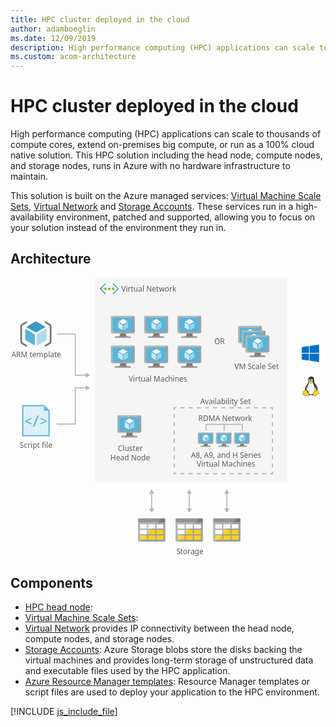 ```yaml
---
title: HPC cluster deployed in the cloud
author: adamboeglin
ms.date: 12/09/2019
description: High performance computing (HPC) applications can scale to thousands of compute cores, extend on-premises big compute, or run as a 100% cloud native solution. This HPC solution including the head node, compute nodes, and storage nodes, runs in Azure with no hardware infrastructure to maintain.
ms.custom: acom-architecture
---
```

# HPC cluster deployed in the cloud

High performance computing (HPC) applications can scale to thousands of compute cores, extend on-premises big compute, or run as a 100% cloud native solution. This HPC solution including the head node, compute nodes, and storage nodes, runs in Azure with no hardware infrastructure to maintain.

This solution is built on the Azure managed services: [Virtual Machine Scale Sets](/services/virtual-machine-scale-sets/), [Virtual Network](/services/virtual-network/) and [Storage Accounts](/services/storage/). These services run in a high-availability environment, patched and supported, allowing you to focus on your solution instead of the environment they run in.


## Architecture

<svg class="architecture-diagram" aria-labelledby="hpc-cluster" height="446.681" viewbox="0 0 497.36 446.681" width="497.36" xmlns="https://www.w3.org/2000/svg"><title id="hpc-cluster">HPC cluster deployed in the cloud</title><desc>High performance computing (HPC) applications can scale to thousands of compute cores, extend on-premises big compute, or run as a 100% cloud native solution. This HPC solution including the head node, compute nodes, and storage nodes, runs in Azure with no hardware infrastructure to maintain.</desc><rect fill="#ededed" height="328" opacity="0.5" width="307.156" x="135.423"></rect><g><polyline fill="none" points="73.895 89.594 103.61 89.594 103.61 155.678 121.721 155.678" stroke="#b5b5b5" stroke-miterlimit="10" stroke-width="1.643"></polyline><polygon fill="#b5b5b5" points="120.523 159.773 127.616 155.678 120.523 151.582 120.523 159.773"></polygon></g><g><polyline fill="none" points="73.895 233.903 103.61 233.903 103.61 175.903 121.721 175.903" stroke="#b5b5b5" stroke-miterlimit="10" stroke-width="1.643"></polyline><polygon fill="#b5b5b5" points="120.523 179.998 127.616 175.903 120.523 171.807 120.523 179.998"></polygon></g><text fill="#5d5d5d" font-family="SegoeUI, Segoe UI" font-size="12" transform="translate(326 106.445)">OR</text><g><line fill="none" stroke="#b5b5b5" stroke-miterlimit="10" stroke-width="1.643" x1="286.061" x2="286.061" y1="369.996" y2="344.155"></line><polygon fill="#b5b5b5" points="290.156 368.798 286.061 375.891 281.965 368.798 290.156 368.798"></polygon><polygon fill="#b5b5b5" points="290.156 345.354 286.061 338.261 281.965 345.354 290.156 345.354"></polygon></g><g><line fill="none" stroke="#b5b5b5" stroke-miterlimit="10" stroke-width="1.643" x1="346.171" x2="346.171" y1="369.996" y2="344.155"></line><polygon fill="#b5b5b5" points="350.267 368.798 346.171 375.891 342.076 368.798 350.267 368.798"></polygon><polygon fill="#b5b5b5" points="350.267 345.354 346.171 338.261 342.076 345.354 350.267 345.354"></polygon></g><g><line fill="none" stroke="#b5b5b5" stroke-miterlimit="10" stroke-width="1.643" x1="225.862" x2="225.862" y1="369.996" y2="344.155"></line><polygon fill="#b5b5b5" points="229.958 368.798 225.862 375.891 221.767 368.798 229.958 368.798"></polygon><polygon fill="#b5b5b5" points="229.958 345.354 225.862 338.261 221.767 345.354 229.958 345.354"></polygon></g><text fill="#5d5d5d" font-family="SegoeUI, Segoe UI" font-size="12" transform="translate(303.415 201.545)"><tspan letter-spacing="-0.02em">A</tspan><tspan x="7.506" y="0">vailability Set</tspan></text><g><polyline fill="none" points="419.113 310.172 419.113 313.382 415.904 313.382" stroke="#b5b5b5" stroke-miterlimit="10" stroke-width="1.757"></polyline><line fill="none" stroke="#b5b5b5" stroke-dasharray="6.547 6.547" stroke-miterlimit="10" stroke-width="1.757" x1="409.357" x2="268.596" y1="313.382" y2="313.382"></line><polyline fill="none" points="265.322 313.382 262.113 313.382 262.113 310.172" stroke="#b5b5b5" stroke-miterlimit="10" stroke-width="1.757"></polyline><line fill="none" stroke="#b5b5b5" stroke-dasharray="6.601 6.601" stroke-miterlimit="10" stroke-width="1.757" x1="262.113" x2="262.113" y1="303.571" y2="214.455"></line><polyline fill="none" points="262.113 211.154 262.113 207.944 265.322 207.944" stroke="#b5b5b5" stroke-miterlimit="10" stroke-width="1.757"></polyline><line fill="none" stroke="#b5b5b5" stroke-dasharray="6.547 6.547" stroke-miterlimit="10" stroke-width="1.757" x1="271.869" x2="412.63" y1="207.944" y2="207.944"></line><polyline fill="none" points="415.904 207.944 419.113 207.944 419.113 211.154" stroke="#b5b5b5" stroke-miterlimit="10" stroke-width="1.757"></polyline><line fill="none" stroke="#b5b5b5" stroke-dasharray="6.601 6.601" stroke-miterlimit="10" stroke-width="1.757" x1="419.113" x2="419.113" y1="217.755" y2="306.872"></line></g><g><text fill="#5d5d5d" font-family="SegoeUI, Segoe UI" font-size="12" transform="translate(1.414 127.228)">ARM template</text><g><path d="M40.677,87.362a.428.428,0,0,1-.22-.064l-14.711-8.49a.445.445,0,0,1-.223-.389.437.437,0,0,1,.223-.382L40.362,69.6a.452.452,0,0,1,.442,0L55.518,78.1a.445.445,0,0,1,0,.769L40.9,87.3a.438.438,0,0,1-.222.063" fill="#3999c6"></path><path d="M38.562,108a.444.444,0,0,1-.226-.059L23.672,99.476a.436.436,0,0,1-.226-.386V82.105a.45.45,0,0,1,.226-.389.463.463,0,0,1,.448,0L38.782,90.18a.45.45,0,0,1,.218.387v16.987a.437.437,0,0,1-.438.445" fill="#59b4d9"></path><path d="M42.711,108a.474.474,0,0,1-.226-.059.444.444,0,0,1-.22-.386V90.677a.452.452,0,0,1,.22-.387l14.66-8.461a.458.458,0,0,1,.448,0,.452.452,0,0,1,.22.385V99.091a.446.446,0,0,1-.22.386l-14.665,8.464a.4.4,0,0,1-.217.058" fill="#59b4d9"></path><path d="M42.711,108a.474.474,0,0,1-.226-.059.444.444,0,0,1-.22-.386V90.677a.452.452,0,0,1,.22-.387l14.66-8.461a.458.458,0,0,1,.448,0,.452.452,0,0,1,.22.385V99.091a.446.446,0,0,1-.22.386l-14.665,8.464a.4.4,0,0,1-.217.058" fill="#fff" opacity="0.5" style="isolation: isolate"></path><path d="M25.188,109.886a1.45,1.45,0,0,1-.726-.195l-6.845-3.952A4.211,4.211,0,0,1,15.63,102.3V77.133a4.206,4.206,0,0,1,1.987-3.441l6.845-3.952a1.455,1.455,0,0,1,1.455,2.519l-6.845,3.952a1.4,1.4,0,0,0-.532.922V102.3a1.4,1.4,0,0,0,.532.922l6.845,3.952a1.455,1.455,0,0,1-.729,2.715Z" fill="#7a7a7a"></path><path d="M56.072,69.544a1.45,1.45,0,0,1,.726.2l6.845,3.952a4.21,4.21,0,0,1,1.987,3.442V102.3a4.206,4.206,0,0,1-1.987,3.441L56.8,109.69a1.455,1.455,0,0,1-1.455-2.519l6.845-3.952a1.4,1.4,0,0,0,.532-.922V77.133a1.4,1.4,0,0,0-.532-.922l-6.845-3.952a1.455,1.455,0,0,1,.729-2.715Z" fill="#7a7a7a"></path></g><rect fill="#f0f" height="65" opacity="0" width="80" y="66.802"></rect><rect fill="#f0f" height="64.118" opacity="0" width="78.615" x="0.385" y="66.523"></rect></g><g><text fill="#5d5d5d" font-family="SegoeUI, Segoe UI" font-size="12" transform="translate(14.823 271.537)">Script file</text><g><polygon fill="#59b4d9" points="60.631 210.345 55.831 205.545 53.831 203.545 53.631 203.545 18.631 203.545 18.631 253.545 62.631 253.545 62.631 212.545 62.631 212.345 60.631 210.345"></polygon><polygon fill="#fff" opacity="0.8" points="53.631 205.545 20.631 205.545 20.631 251.545 60.631 251.545 60.631 212.545 53.631 212.545 53.631 205.545" style="isolation: isolate"></polygon><path d="M33.238,234.675l-9.692-4.656v-1.15l9.692-5.058v2.062l-7.087,3.516v.043l7.087,3.191Z" fill="#59b4d9"></path><path d="M45.5,220.175l-7.521,18.146h-2.29l7.489-18.146Z" fill="#59b4d9"></path><path d="M57.864,229.954l-9.692,4.656v-2.051l7.1-3.158v-.065l-7.1-3.517v-2.062l9.692,5.047Z" fill="#59b4d9"></path></g><rect fill="#f0f" height="73.341" opacity="0" width="51.26" x="14.37" y="201.802"></rect><rect fill="#f0f" height="72.159" opacity="0" width="51.875" x="13.755" y="201.482"></rect></g><g><text fill="#5d5d5d" font-family="SegoeUI, Segoe UI" font-size="12" transform="translate(171.74 277.139)">Cluster<tspan x="-11.936" y="14.4">Head Node</tspan></text><g><path d="M195.8,247.769H185.375c1.253,4.424-.43,5.058-7.8,5.058v2.316h25.073v-2.316c-7.373,0-8.1-.632-6.842-5.058" fill="#7a7a7a"></path><path d="M206.964,219.75H173.018a2.169,2.169,0,0,0-2.084,2.183v23.673a2.157,2.157,0,0,0,2.084,2.165h33.947a2.37,2.37,0,0,0,2.317-2.165V221.933a2.378,2.378,0,0,0-2.317-2.183" fill="#a0a1a2"></path><path d="M206.988,219.752l-.024,0H173.017a2.168,2.168,0,0,0-2.084,2.183v23.672a2.157,2.157,0,0,0,2.084,2.166h.808Z" fill="#fff" opacity="0.2" style="isolation: isolate"></path><polygon fill="#59b4d9" points="206.288 222.701 206.288 244.82 173.84 244.82 173.84 222.701 206.288 222.701"></polygon><polygon fill="#59b4d9" points="173.84 244.82 173.884 244.82 173.884 222.702 203.55 222.657 203.551 222.657 173.84 222.702 173.84 244.82"></polygon><rect fill="#a0a1a2" height="2.317" width="25.073" x="177.571" y="252.826"></rect><path d="M190.5,221.356a.544.544,0,1,1-.545-.545.545.545,0,0,1,.545.545" fill="#b8d432"></path><path d="M190.525,233.09a.213.213,0,0,1-.1-.029l-6.752-3.9a.208.208,0,0,1-.1-.177.2.2,0,0,1,.1-.176l6.712-3.872a.205.205,0,0,1,.2,0l6.754,3.9a.205.205,0,0,1,0,.353l-6.709,3.872a.207.207,0,0,1-.1.029" fill="#fff"></path><path d="M189.555,242.563a.193.193,0,0,1-.1-.028l-6.732-3.885a.2.2,0,0,1-.1-.177v-7.8a.207.207,0,0,1,.31-.177l6.731,3.884a.214.214,0,0,1,.1.179v7.8a.208.208,0,0,1-.1.177.215.215,0,0,1-.1.028" fill="#fff" opacity="0.7" style="isolation: isolate"></path><path d="M191.461,242.563a.22.22,0,0,1-.106-.028.208.208,0,0,1-.1-.177v-7.748a.212.212,0,0,1,.1-.177l6.731-3.884a.2.2,0,0,1,.2,0,.2.2,0,0,1,.1.176v7.747a.2.2,0,0,1-.1.177l-6.729,3.885a.181.181,0,0,1-.1.028" fill="#fff" opacity="0.4" style="isolation: isolate"></path></g><rect fill="#f0f" height="72.159" opacity="0" width="57.34" x="161.023" y="219.482"></rect></g><g><text fill="#5d5d5d" font-family="SegoeUI, Segoe UI" font-size="12" transform="translate(188.906 166.482)">Virtual Machines</text><g><g><path d="M185.437,136.62H175.01c1.253,4.424-.43,5.058-7.8,5.058v2.316h25.073v-2.316c-7.373,0-8.1-.632-6.842-5.058" fill="#7a7a7a"></path><path d="M196.6,108.6H162.653a2.169,2.169,0,0,0-2.084,2.183v23.673a2.157,2.157,0,0,0,2.084,2.165H196.6a2.37,2.37,0,0,0,2.317-2.165V110.784A2.378,2.378,0,0,0,196.6,108.6" fill="#a0a1a2"></path><path d="M196.623,108.6l-.016,0H162.652a2.168,2.168,0,0,0-2.084,2.183v23.672a2.157,2.157,0,0,0,2.084,2.166h.808Z" fill="#fff" opacity="0.2" style="isolation: isolate"></path><polygon fill="#59b4d9" points="195.923 111.552 195.923 133.672 163.475 133.672 163.475 111.552 195.923 111.552"></polygon><polygon fill="#59b4d9" points="163.475 133.672 163.519 133.672 163.519 111.553 193.185 111.508 193.186 111.508 163.475 111.553 163.475 133.672"></polygon><rect fill="#a0a1a2" height="2.317" width="25.073" x="167.206" y="141.678"></rect><path d="M180.139,110.208a.544.544,0,1,1-.545-.545.545.545,0,0,1,.545.545" fill="#b8d432"></path><path d="M180.16,121.941a.213.213,0,0,1-.1-.029l-6.752-3.9a.208.208,0,0,1-.1-.177.2.2,0,0,1,.1-.176l6.712-3.872a.205.205,0,0,1,.2,0l6.754,3.9a.205.205,0,0,1,0,.353l-6.709,3.872a.207.207,0,0,1-.1.029" fill="#fff"></path><path d="M179.19,131.414a.193.193,0,0,1-.1-.028l-6.732-3.885a.2.2,0,0,1-.1-.177v-7.8a.207.207,0,0,1,.31-.177l6.731,3.884a.214.214,0,0,1,.1.179v7.8a.208.208,0,0,1-.1.177.215.215,0,0,1-.1.028" fill="#fff" opacity="0.7" style="isolation: isolate"></path><path d="M181.1,131.414a.22.22,0,0,1-.106-.028.208.208,0,0,1-.1-.177v-7.748a.212.212,0,0,1,.1-.177l6.731-3.884a.2.2,0,0,1,.2,0,.2.2,0,0,1,.1.176v7.747a.2.2,0,0,1-.1.177l-6.729,3.885a.181.181,0,0,1-.1.028" fill="#fff" opacity="0.4" style="isolation: isolate"></path></g><g><path d="M238.731,136.62H228.3c1.253,4.424-.43,5.058-7.8,5.058v2.316h25.073v-2.316c-7.373,0-8.1-.632-6.842-5.058" fill="#7a7a7a"></path><path d="M249.893,108.6H215.947a2.169,2.169,0,0,0-2.084,2.183v23.673a2.157,2.157,0,0,0,2.084,2.165h33.947a2.37,2.37,0,0,0,2.317-2.165V110.784a2.378,2.378,0,0,0-2.317-2.183" fill="#a0a1a2"></path><path d="M249.917,108.6l-.024,0H215.946a2.168,2.168,0,0,0-2.084,2.183v23.672a2.157,2.157,0,0,0,2.084,2.166h.808Z" fill="#fff" opacity="0.2" style="isolation: isolate"></path><polygon fill="#59b4d9" points="249.217 111.552 249.217 133.672 216.769 133.672 216.769 111.552 249.217 111.552"></polygon><polygon fill="#59b4d9" points="216.769 133.672 216.813 133.672 216.813 111.553 246.479 111.508 246.48 111.508 216.769 111.553 216.769 133.672"></polygon><rect fill="#a0a1a2" height="2.317" width="25.073" x="220.5" y="141.678"></rect><path d="M233.433,110.208a.544.544,0,1,1-.545-.545.545.545,0,0,1,.545.545" fill="#b8d432"></path><path d="M233.455,121.941a.213.213,0,0,1-.1-.029l-6.752-3.9a.208.208,0,0,1-.1-.177.2.2,0,0,1,.1-.176l6.712-3.872a.205.205,0,0,1,.2,0l6.754,3.9a.205.205,0,0,1,0,.353l-6.709,3.872a.207.207,0,0,1-.1.029" fill="#fff"></path><path d="M232.484,131.414a.193.193,0,0,1-.1-.028l-6.732-3.885a.2.2,0,0,1-.1-.177v-7.8a.207.207,0,0,1,.31-.177l6.731,3.884a.214.214,0,0,1,.1.179v7.8a.208.208,0,0,1-.1.177.215.215,0,0,1-.1.028" fill="#fff" opacity="0.7" style="isolation: isolate"></path><path d="M234.39,131.414a.22.22,0,0,1-.106-.028.208.208,0,0,1-.1-.177v-7.748a.212.212,0,0,1,.1-.177l6.731-3.884a.2.2,0,0,1,.2,0,.2.2,0,0,1,.1.176v7.747a.2.2,0,0,1-.1.177l-6.729,3.885a.181.181,0,0,1-.1.028" fill="#fff" opacity="0.4" style="isolation: isolate"></path></g><g><path d="M185.437,88.741H175.01c1.253,4.424-.43,5.058-7.8,5.058v2.316h25.073V93.8c-7.373,0-8.1-.632-6.842-5.058" fill="#7a7a7a"></path><path d="M196.6,60.722H162.653a2.169,2.169,0,0,0-2.084,2.183V86.578a2.157,2.157,0,0,0,2.084,2.165H196.6a2.37,2.37,0,0,0,2.317-2.165V62.905a2.378,2.378,0,0,0-2.317-2.183" fill="#a0a1a2"></path><path d="M196.623,60.724l-.016,0H162.652a2.168,2.168,0,0,0-2.084,2.183V86.578a2.157,2.157,0,0,0,2.084,2.166h.808Z" fill="#fff" opacity="0.2" style="isolation: isolate"></path><polygon fill="#59b4d9" points="195.923 63.673 195.923 85.792 163.475 85.792 163.475 63.673 195.923 63.673"></polygon><polygon fill="#59b4d9" points="163.475 85.792 163.519 85.792 163.519 63.674 193.185 63.629 193.186 63.629 163.475 63.674 163.475 85.792"></polygon><rect fill="#a0a1a2" height="2.317" width="25.073" x="167.206" y="93.799"></rect><path d="M180.139,62.328a.544.544,0,1,1-.545-.545.545.545,0,0,1,.545.545" fill="#b8d432"></path><path d="M180.16,74.062a.213.213,0,0,1-.1-.029l-6.752-3.9a.208.208,0,0,1-.1-.177.2.2,0,0,1,.1-.176l6.712-3.872a.205.205,0,0,1,.2,0l6.754,3.9a.205.205,0,0,1,0,.353l-6.709,3.872a.207.207,0,0,1-.1.029" fill="#fff"></path><path d="M179.19,83.535a.193.193,0,0,1-.1-.028l-6.732-3.885a.2.2,0,0,1-.1-.177v-7.8a.207.207,0,0,1,.31-.177l6.731,3.884a.214.214,0,0,1,.1.179v7.8a.208.208,0,0,1-.1.177.215.215,0,0,1-.1.028" fill="#fff" opacity="0.7" style="isolation: isolate"></path><path d="M181.1,83.535a.22.22,0,0,1-.106-.028.208.208,0,0,1-.1-.177V75.583a.212.212,0,0,1,.1-.177l6.731-3.884a.2.2,0,0,1,.2,0,.2.2,0,0,1,.1.176v7.747a.2.2,0,0,1-.1.177L181.2,83.508a.181.181,0,0,1-.1.028" fill="#fff" opacity="0.4" style="isolation: isolate"></path></g><g><path d="M238.731,88.741H228.3c1.253,4.424-.43,5.058-7.8,5.058v2.316h25.073V93.8c-7.373,0-8.1-.632-6.842-5.058" fill="#7a7a7a"></path><path d="M249.893,60.722H215.947a2.169,2.169,0,0,0-2.084,2.183V86.578a2.157,2.157,0,0,0,2.084,2.165h33.947a2.37,2.37,0,0,0,2.317-2.165V62.905a2.378,2.378,0,0,0-2.317-2.183" fill="#a0a1a2"></path><path d="M249.917,60.724l-.024,0H215.946a2.168,2.168,0,0,0-2.084,2.183V86.578a2.157,2.157,0,0,0,2.084,2.166h.808Z" fill="#fff" opacity="0.2" style="isolation: isolate"></path><polygon fill="#59b4d9" points="249.217 63.673 249.217 85.792 216.769 85.792 216.769 63.673 249.217 63.673"></polygon><polygon fill="#59b4d9" points="216.769 85.792 216.813 85.792 216.813 63.674 246.479 63.629 246.48 63.629 216.769 63.674 216.769 85.792"></polygon><rect fill="#a0a1a2" height="2.317" width="25.073" x="220.5" y="93.799"></rect><path d="M233.433,62.328a.544.544,0,1,1-.545-.545.545.545,0,0,1,.545.545" fill="#b8d432"></path><path d="M233.455,74.062a.213.213,0,0,1-.1-.029l-6.752-3.9a.208.208,0,0,1-.1-.177.2.2,0,0,1,.1-.176l6.712-3.872a.205.205,0,0,1,.2,0l6.754,3.9a.205.205,0,0,1,0,.353l-6.709,3.872a.207.207,0,0,1-.1.029" fill="#fff"></path><path d="M232.484,83.535a.193.193,0,0,1-.1-.028l-6.732-3.885a.2.2,0,0,1-.1-.177v-7.8a.207.207,0,0,1,.31-.177l6.731,3.884a.214.214,0,0,1,.1.179v7.8a.208.208,0,0,1-.1.177.215.215,0,0,1-.1.028" fill="#fff" opacity="0.7" style="isolation: isolate"></path><path d="M234.39,83.535a.22.22,0,0,1-.106-.028.208.208,0,0,1-.1-.177V75.583a.212.212,0,0,1,.1-.177l6.731-3.884a.2.2,0,0,1,.2,0,.2.2,0,0,1,.1.176v7.747a.2.2,0,0,1-.1.177l-6.729,3.885a.181.181,0,0,1-.1.028" fill="#fff" opacity="0.4" style="isolation: isolate"></path></g><g><path d="M291.731,136.62H281.3c1.253,4.424-.43,5.058-7.8,5.058v2.316h25.073v-2.316c-7.373,0-8.1-.632-6.842-5.058" fill="#7a7a7a"></path><path d="M302.893,108.6H268.947a2.169,2.169,0,0,0-2.084,2.183v23.673a2.157,2.157,0,0,0,2.084,2.165h33.947a2.37,2.37,0,0,0,2.317-2.165V110.784a2.378,2.378,0,0,0-2.317-2.183" fill="#a0a1a2"></path><path d="M302.917,108.6l-.024,0H268.946a2.168,2.168,0,0,0-2.084,2.183v23.672a2.157,2.157,0,0,0,2.084,2.166h.808Z" fill="#fff" opacity="0.2" style="isolation: isolate"></path><polygon fill="#59b4d9" points="302.217 111.552 302.217 133.672 269.769 133.672 269.769 111.552 302.217 111.552"></polygon><polygon fill="#59b4d9" points="269.769 133.672 269.813 133.672 269.813 111.553 299.479 111.508 299.48 111.508 269.769 111.553 269.769 133.672"></polygon><rect fill="#a0a1a2" height="2.317" width="25.073" x="273.5" y="141.678"></rect><path d="M286.433,110.208a.544.544,0,1,1-.545-.545.545.545,0,0,1,.545.545" fill="#b8d432"></path><path d="M286.455,121.941a.213.213,0,0,1-.1-.029l-6.752-3.9a.208.208,0,0,1-.1-.177.2.2,0,0,1,.1-.176l6.712-3.872a.205.205,0,0,1,.2,0l6.754,3.9a.205.205,0,0,1,0,.353l-6.709,3.872a.207.207,0,0,1-.1.029" fill="#fff"></path><path d="M285.484,131.414a.193.193,0,0,1-.1-.028l-6.732-3.885a.2.2,0,0,1-.1-.177v-7.8a.207.207,0,0,1,.31-.177l6.731,3.884a.214.214,0,0,1,.1.179v7.8a.208.208,0,0,1-.1.177.215.215,0,0,1-.1.028" fill="#fff" opacity="0.7" style="isolation: isolate"></path><path d="M287.39,131.414a.22.22,0,0,1-.106-.028.208.208,0,0,1-.1-.177v-7.748a.212.212,0,0,1,.1-.177l6.731-3.884a.2.2,0,0,1,.2,0,.2.2,0,0,1,.1.176v7.747a.2.2,0,0,1-.1.177l-6.729,3.885a.181.181,0,0,1-.1.028" fill="#fff" opacity="0.4" style="isolation: isolate"></path></g><g><path d="M291.731,88.741H281.3c1.253,4.424-.43,5.058-7.8,5.058v2.316h25.073V93.8c-7.373,0-8.1-.632-6.842-5.058" fill="#7a7a7a"></path><path d="M302.893,60.722H268.947a2.169,2.169,0,0,0-2.084,2.183V86.578a2.157,2.157,0,0,0,2.084,2.165h33.947a2.37,2.37,0,0,0,2.317-2.165V62.905a2.378,2.378,0,0,0-2.317-2.183" fill="#a0a1a2"></path><path d="M302.917,60.724l-.024,0H268.946a2.168,2.168,0,0,0-2.084,2.183V86.578a2.157,2.157,0,0,0,2.084,2.166h.808Z" fill="#fff" opacity="0.2" style="isolation: isolate"></path><polygon fill="#59b4d9" points="302.217 63.673 302.217 85.792 269.769 85.792 269.769 63.673 302.217 63.673"></polygon><polygon fill="#59b4d9" points="269.769 85.792 269.813 85.792 269.813 63.674 299.479 63.629 299.48 63.629 269.769 63.674 269.769 85.792"></polygon><rect fill="#a0a1a2" height="2.317" width="25.073" x="273.5" y="93.799"></rect><path d="M286.433,62.328a.544.544,0,1,1-.545-.545.545.545,0,0,1,.545.545" fill="#b8d432"></path><path d="M286.455,74.062a.213.213,0,0,1-.1-.029l-6.752-3.9a.208.208,0,0,1-.1-.177.2.2,0,0,1,.1-.176l6.712-3.872a.205.205,0,0,1,.2,0l6.754,3.9a.205.205,0,0,1,0,.353l-6.709,3.872a.207.207,0,0,1-.1.029" fill="#fff"></path><path d="M285.484,83.535a.193.193,0,0,1-.1-.028l-6.732-3.885a.2.2,0,0,1-.1-.177v-7.8a.207.207,0,0,1,.31-.177l6.731,3.884a.214.214,0,0,1,.1.179v7.8a.208.208,0,0,1-.1.177.215.215,0,0,1-.1.028" fill="#fff" opacity="0.7" style="isolation: isolate"></path><path d="M287.39,83.535a.22.22,0,0,1-.106-.028.208.208,0,0,1-.1-.177V75.583a.212.212,0,0,1,.1-.177l6.731-3.884a.2.2,0,0,1,.2,0,.2.2,0,0,1,.1.176v7.747a.2.2,0,0,1-.1.177l-6.729,3.885a.181.181,0,0,1-.1.028" fill="#fff" opacity="0.4" style="isolation: isolate"></path></g></g><rect fill="#f0f" height="109.462" opacity="0" width="147.926" x="160.023" y="59.482"></rect></g><g><text fill="#5d5d5d" font-family="SegoeUI, Segoe UI" font-size="12" transform="translate(358.365 146.482)">VM Scale Set</text><g><path d="M399.885,76.752H366.228a2.148,2.148,0,0,0-2.065,2.162v23.439a2.137,2.137,0,0,0,2.066,2.144h33.656a2.348,2.348,0,0,0,2.3-2.144V78.914a2.356,2.356,0,0,0-2.3-2.162" fill="#a0a1a2"></path><path d="M399.908,76.754l-.024,0H366.228a2.149,2.149,0,0,0-2.066,2.163v23.438a2.137,2.137,0,0,0,2.066,2.144h.8Z" fill="#fff" opacity="0.2" style="isolation: isolate"></path><polygon fill="#59b4d9" points="399.291 101.575 367.044 101.575 367.044 79.674 399.291 79.627 399.291 101.575"></polygon><path d="M383.566,78.343a.54.54,0,1,1-.54-.539.539.539,0,0,1,.54.539" fill="#b8d432"></path><path d="M383.587,89.961a.213.213,0,0,1-.1-.029l-6.695-3.859a.2.2,0,0,1,0-.35l6.654-3.834a.2.2,0,0,1,.2,0l6.7,3.861a.2.2,0,0,1,.1.175.2.2,0,0,1-.1.175l-6.652,3.833a.214.214,0,0,1-.1.028" fill="#fff"></path><path d="M405.833,84.208H372.177a2.148,2.148,0,0,0-2.066,2.162v23.439a2.137,2.137,0,0,0,2.066,2.144h33.656a2.348,2.348,0,0,0,2.3-2.144V86.37a2.355,2.355,0,0,0-2.3-2.162" fill="#a0a1a2"></path><path d="M405.857,84.21l-.024,0H372.177a2.148,2.148,0,0,0-2.066,2.162v23.438a2.137,2.137,0,0,0,2.066,2.144h.8Z" fill="#fff" opacity="0.2" style="isolation: isolate"></path><polygon fill="#59b4d9" points="405.24 109.031 372.992 109.031 372.992 87.13 405.24 87.083 405.24 109.031"></polygon><path d="M389.514,85.8a.54.54,0,1,1-.54-.539.539.539,0,0,1,.54.539" fill="#b8d432"></path><path d="M389.536,97.416a.213.213,0,0,1-.1-.029l-6.695-3.859a.2.2,0,0,1,0-.35l6.654-3.834a.2.2,0,0,1,.2,0l6.7,3.861a.2.2,0,0,1,.1.175.2.2,0,0,1-.1.175l-6.652,3.833a.206.206,0,0,1-.1.028" fill="#fff"></path><path d="M400.8,119.45H390.459c1.242,4.38-.427,5.008-7.737,5.008v2.294H407.58v-2.293c-7.309,0-8.026-.626-6.782-5.009" fill="#7a7a7a"></path><path d="M411.865,91.707H378.209a2.148,2.148,0,0,0-2.066,2.162v23.439a2.137,2.137,0,0,0,2.066,2.144h33.656a2.348,2.348,0,0,0,2.3-2.144V93.869a2.357,2.357,0,0,0-2.3-2.162" fill="#a0a1a2"></path><path d="M411.889,91.71l-.024,0H378.208a2.148,2.148,0,0,0-2.066,2.162v23.438a2.137,2.137,0,0,0,2.066,2.144h.8Z" fill="#fff" opacity="0.2" style="isolation: isolate"></path><polygon fill="#59b4d9" points="411.271 116.531 379.024 116.531 379.024 94.63 411.271 94.582 411.271 116.531"></polygon><rect fill="#a0a1a2" height="2.294" width="24.858" x="382.723" y="124.458"></rect><path d="M395.546,93.3a.54.54,0,1,1-.54-.539.539.539,0,0,1,.54.539" fill="#b8d432"></path><path d="M395.567,104.916a.213.213,0,0,1-.1-.029l-6.695-3.859a.2.2,0,0,1,0-.35l6.654-3.834a.2.2,0,0,1,.2,0l6.7,3.861a.2.2,0,0,1,.1.175.2.2,0,0,1-.1.175l-6.652,3.833a.214.214,0,0,1-.1.028" fill="#fff"></path><path d="M394.6,114.3a.194.194,0,0,1-.1-.027l-6.675-3.847a.2.2,0,0,1-.1-.175v-7.72a.2.2,0,0,1,.1-.175.2.2,0,0,1,.2,0l6.674,3.846a.213.213,0,0,1,.1.177v7.72a.2.2,0,0,1-.1.175.223.223,0,0,1-.1.026" fill="#fff" opacity="0.7" style="isolation: isolate"></path><path d="M396.495,114.3a.219.219,0,0,1-.1-.027.206.206,0,0,1-.1-.175v-7.672a.21.21,0,0,1,.1-.175l6.674-3.845a.2.2,0,0,1,.3.175v7.671a.2.2,0,0,1-.1.175l-6.672,3.847a.194.194,0,0,1-.1.026" fill="#fff" opacity="0.4" style="isolation: isolate"></path></g><rect fill="#f0f" height="72.159" opacity="0" width="68.091" x="358.023" y="76.482"></rect></g><g><g><path d="M315.81,265.4h-6.7c.805,2.843-.277,3.251-5.015,3.251v1.489h16.113v-1.489c-4.739,0-5.2-.406-4.4-3.251" fill="#7a7a7a"></path><path d="M322.983,247.4H301.167a1.394,1.394,0,0,0-1.339,1.4v15.213a1.386,1.386,0,0,0,1.339,1.391h21.816a1.523,1.523,0,0,0,1.489-1.391V248.8a1.528,1.528,0,0,0-1.489-1.4" fill="#a0a1a2"></path><path d="M323,247.4H301.167a1.393,1.393,0,0,0-1.339,1.4v15.213a1.386,1.386,0,0,0,1.339,1.392h.519Z" fill="#fff" opacity="0.2" style="isolation: isolate"></path><polygon fill="#59b4d9" points="322.548 249.294 322.548 263.509 301.695 263.509 301.695 249.294 322.548 249.294"></polygon><polygon fill="#59b4d9" points="301.695 263.509 301.724 263.509 301.724 249.294 320.789 249.266 320.79 249.266 301.695 249.294 301.695 263.509"></polygon><rect fill="#a0a1a2" height="1.489" width="16.113" x="304.093" y="268.654"></rect><path d="M312.4,248.43a.35.35,0,1,1-.35-.35.35.35,0,0,1,.35.35" fill="#b8d432"></path><path d="M312.419,255.97a.137.137,0,0,1-.066-.019l-4.339-2.5a.133.133,0,0,1-.065-.114.131.131,0,0,1,.065-.113l4.313-2.489a.132.132,0,0,1,.13,0l4.341,2.506a.132.132,0,0,1,0,.227l-4.312,2.488a.133.133,0,0,1-.067.019" fill="#fff"></path><path d="M311.8,262.059a.124.124,0,0,1-.066-.018l-4.327-2.5a.128.128,0,0,1-.067-.114v-5.011a.133.133,0,0,1,.2-.114l4.326,2.5a.138.138,0,0,1,.064.115v5.011a.134.134,0,0,1-.064.114.138.138,0,0,1-.066.018" fill="#fff" opacity="0.7" style="isolation: isolate"></path><path d="M313.02,262.059a.142.142,0,0,1-.068-.018.134.134,0,0,1-.064-.114v-4.979a.136.136,0,0,1,.064-.114l4.326-2.5a.128.128,0,0,1,.13,0,.13.13,0,0,1,.067.113v4.979a.129.129,0,0,1-.067.114l-4.325,2.5a.117.117,0,0,1-.064.018" fill="#fff" opacity="0.4" style="isolation: isolate"></path></g><g><path d="M344.8,265.4h-6.7c.805,2.843-.277,3.251-5.015,3.251v1.489H349.2v-1.489c-4.739,0-5.2-.406-4.4-3.251" fill="#7a7a7a"></path><path d="M351.974,247.4H330.158a1.394,1.394,0,0,0-1.339,1.4v15.213a1.386,1.386,0,0,0,1.339,1.391h21.816a1.523,1.523,0,0,0,1.489-1.391V248.8a1.528,1.528,0,0,0-1.489-1.4" fill="#a0a1a2"></path><path d="M351.99,247.4H330.158a1.393,1.393,0,0,0-1.339,1.4v15.213a1.386,1.386,0,0,0,1.339,1.392h.519Z" fill="#fff" opacity="0.2" style="isolation: isolate"></path><polygon fill="#59b4d9" points="351.54 249.294 351.54 263.509 330.686 263.509 330.686 249.294 351.54 249.294"></polygon><polygon fill="#59b4d9" points="330.686 263.509 330.715 263.509 330.715 249.294 349.78 249.266 349.781 249.266 330.686 249.294 330.686 263.509"></polygon><rect fill="#a0a1a2" height="1.489" width="16.113" x="333.084" y="268.654"></rect><path d="M341.4,248.43a.35.35,0,1,1-.35-.35.35.35,0,0,1,.35.35" fill="#b8d432"></path><path d="M341.41,255.97a.137.137,0,0,1-.066-.019l-4.339-2.5a.133.133,0,0,1-.065-.114.131.131,0,0,1,.065-.113l4.313-2.489a.132.132,0,0,1,.13,0l4.341,2.506a.132.132,0,0,1,0,.227l-4.312,2.488a.133.133,0,0,1-.067.019" fill="#fff"></path><path d="M340.786,262.059a.124.124,0,0,1-.066-.018l-4.327-2.5a.128.128,0,0,1-.067-.114v-5.011a.133.133,0,0,1,.2-.114l4.326,2.5a.138.138,0,0,1,.064.115v5.011a.134.134,0,0,1-.064.114.138.138,0,0,1-.066.018" fill="#fff" opacity="0.7" style="isolation: isolate"></path><path d="M342.011,262.059a.142.142,0,0,1-.068-.018.134.134,0,0,1-.064-.114v-4.979a.136.136,0,0,1,.064-.114l4.326-2.5a.128.128,0,0,1,.13,0,.13.13,0,0,1,.067.113v4.979a.129.129,0,0,1-.067.114l-4.325,2.5a.117.117,0,0,1-.064.018" fill="#fff" opacity="0.4" style="isolation: isolate"></path></g><g><path d="M373.792,265.4h-6.7c.805,2.843-.277,3.251-5.015,3.251v1.489h16.113v-1.489c-4.739,0-5.2-.406-4.4-3.251" fill="#7a7a7a"></path><path d="M380.965,247.4H359.149a1.394,1.394,0,0,0-1.339,1.4v15.213a1.386,1.386,0,0,0,1.339,1.391h21.816a1.523,1.523,0,0,0,1.489-1.391V248.8a1.528,1.528,0,0,0-1.489-1.4" fill="#a0a1a2"></path><path d="M380.981,247.4H359.149a1.393,1.393,0,0,0-1.339,1.4v15.213a1.386,1.386,0,0,0,1.339,1.392h.519Z" fill="#fff" opacity="0.2" style="isolation: isolate"></path><polygon fill="#59b4d9" points="380.531 249.294 380.531 263.509 359.678 263.509 359.678 249.294 380.531 249.294"></polygon><polygon fill="#59b4d9" points="359.678 263.509 359.706 263.509 359.706 249.294 378.771 249.266 378.772 249.266 359.678 249.294 359.678 263.509"></polygon><rect fill="#a0a1a2" height="1.489" width="16.113" x="362.075" y="268.654"></rect><path d="M370.387,248.43a.35.35,0,1,1-.35-.35.35.35,0,0,1,.35.35" fill="#b8d432"></path><path d="M370.4,255.97a.137.137,0,0,1-.066-.019l-4.339-2.5a.133.133,0,0,1-.065-.114.131.131,0,0,1,.065-.113l4.313-2.489a.132.132,0,0,1,.13,0l4.341,2.506a.132.132,0,0,1,0,.227l-4.312,2.488a.133.133,0,0,1-.067.019" fill="#fff"></path><path d="M369.777,262.059a.124.124,0,0,1-.066-.018l-4.327-2.5a.128.128,0,0,1-.067-.114v-5.011a.133.133,0,0,1,.2-.114l4.326,2.5a.138.138,0,0,1,.064.115v5.011a.134.134,0,0,1-.064.114.138.138,0,0,1-.066.018" fill="#fff" opacity="0.7" style="isolation: isolate"></path><path d="M371,262.059a.142.142,0,0,1-.068-.018.134.134,0,0,1-.064-.114v-4.979a.136.136,0,0,1,.064-.114l4.326-2.5a.128.128,0,0,1,.13,0,.13.13,0,0,1,.067.113v4.979a.129.129,0,0,1-.067.114l-4.325,2.5a.117.117,0,0,1-.064.018" fill="#fff" opacity="0.4" style="isolation: isolate"></path></g><polyline fill="none" points="370.879 244.285 370.879 234.428 312.879 234.428 312.879 244.285" stroke="#b5b5b5" stroke-miterlimit="10" stroke-width="1.643"></polyline><line fill="none" stroke="#b5b5b5" stroke-miterlimit="10" stroke-width="1.643" x1="341.879" x2="341.879" y1="244.285" y2="234.428"></line><text fill="#5d5d5d" font-family="SegoeUI, Segoe UI" font-size="12" transform="translate(300.603 228.762)">RDMA Network</text><text fill="#5d5d5d" font-family="SegoeUI, Segoe UI" font-size="12" transform="translate(288.705 287.762)">A8, A9, and H Series<tspan x="9.19" y="14.4">Virtual Machines</tspan></text></g><g><g><path d="M204.06,420.3a1.6,1.6,0,0,0,1.657,1.657h40.291a1.6,1.6,0,0,0,1.657-1.657V391.433H204.06Z" fill="#a0a1a2"></path><path d="M246.009,384.8H205.717a1.6,1.6,0,0,0-1.657,1.657v4.971h43.605v-4.971a1.6,1.6,0,0,0-1.657-1.657" fill="#7a7a7a"></path><rect fill="#fff" height="6.628" width="10.989" x="220.456" y="394.31"></rect><rect fill="#fcd116" height="6.628" width="10.989" x="220.456" y="403.293"></rect><rect fill="#fcd116" height="6.628" width="10.989" x="233.538" y="403.293"></rect><rect fill="#fff" height="6.628" width="10.989" x="233.538" y="394.31"></rect><rect fill="#fff" height="6.628" width="10.989" x="207.374" y="394.31"></rect><rect fill="#fff" height="6.628" width="10.989" x="207.374" y="403.293"></rect><rect fill="#fcd116" height="6.628" width="10.989" x="207.374" y="412.189"></rect><rect fill="#fcd116" height="6.628" width="10.989" x="220.456" y="412.189"></rect><rect fill="#fcd116" height="6.628" width="10.989" x="233.538" y="412.189"></rect><path d="M205.717,384.8a1.781,1.781,0,0,0-1.657,1.657V420.3a1.781,1.781,0,0,0,1.657,1.657h1.831L242.084,384.8Z" fill="#fff" opacity="0.2" style="isolation: isolate"></path></g><g><path d="M264.171,420.3a1.6,1.6,0,0,0,1.657,1.657h40.291a1.6,1.6,0,0,0,1.657-1.657V391.433H264.171Z" fill="#a0a1a2"></path><path d="M306.119,384.8H265.828a1.6,1.6,0,0,0-1.657,1.657v4.971h43.605v-4.971a1.6,1.6,0,0,0-1.657-1.657" fill="#7a7a7a"></path><rect fill="#fff" height="6.628" width="10.989" x="280.567" y="394.31"></rect><rect fill="#fcd116" height="6.628" width="10.989" x="280.567" y="403.293"></rect><rect fill="#fcd116" height="6.628" width="10.989" x="293.648" y="403.293"></rect><rect fill="#fff" height="6.628" width="10.989" x="293.648" y="394.31"></rect><rect fill="#fff" height="6.628" width="10.989" x="267.485" y="394.31"></rect><rect fill="#fff" height="6.628" width="10.989" x="267.485" y="403.293"></rect><rect fill="#fcd116" height="6.628" width="10.989" x="267.485" y="412.189"></rect><rect fill="#fcd116" height="6.628" width="10.989" x="280.567" y="412.189"></rect><rect fill="#fcd116" height="6.628" width="10.989" x="293.648" y="412.189"></rect><path d="M265.828,384.8a1.781,1.781,0,0,0-1.657,1.657V420.3a1.781,1.781,0,0,0,1.657,1.657h1.831L302.195,384.8Z" fill="#fff" opacity="0.2" style="isolation: isolate"></path></g><g><path d="M324.282,420.3a1.6,1.6,0,0,0,1.657,1.657H366.23a1.6,1.6,0,0,0,1.657-1.657V391.433H324.282Z" fill="#a0a1a2"></path><path d="M366.23,384.8H325.939a1.6,1.6,0,0,0-1.657,1.657v4.971h43.605v-4.971a1.6,1.6,0,0,0-1.657-1.657" fill="#7a7a7a"></path><rect fill="#fff" height="6.628" width="10.989" x="340.677" y="394.31"></rect><rect fill="#fcd116" height="6.628" width="10.989" x="340.677" y="403.293"></rect><rect fill="#fcd116" height="6.628" width="10.989" x="353.759" y="403.293"></rect><rect fill="#fff" height="6.628" width="10.989" x="353.759" y="394.31"></rect><rect fill="#fff" height="6.628" width="10.989" x="327.596" y="394.31"></rect><rect fill="#fff" height="6.628" width="10.989" x="327.596" y="403.293"></rect><rect fill="#fcd116" height="6.628" width="10.989" x="327.596" y="412.189"></rect><rect fill="#fcd116" height="6.628" width="10.989" x="340.677" y="412.189"></rect><rect fill="#fcd116" height="6.628" width="10.989" x="353.759" y="412.189"></rect><path d="M325.939,384.8a1.781,1.781,0,0,0-1.657,1.657V420.3a1.781,1.781,0,0,0,1.657,1.657h1.831L362.305,384.8Z" fill="#fff" opacity="0.2" style="isolation: isolate"></path></g><text fill="#5d5d5d" font-family="SegoeUI, Segoe UI" font-size="12" transform="translate(265.621 441.748)"><tspan letter-spacing="-0.032em">S</tspan><tspan x="5.988" y="0">torage</tspan></text><rect fill="#f0f" height="62" opacity="0" width="166" x="202.265" y="383.223"></rect></g><g><text fill="#5d5d5d" font-family="SegoeUI, Segoe UI" font-size="12" transform="translate(177.309 21.723)">Virtual Network</text><g><path d="M172.81,17.949a.82.82,0,0,0,0-1.078l-1.438-1.438-6.47-6.29a.689.689,0,0,0-1.018,0h0a.712.712,0,0,0,0,1.078l6.77,6.65a.759.759,0,0,1,0,1.078l-6.889,6.889a.759.759,0,0,0,0,1.078h0a.741.741,0,0,0,1.018,0l6.41-6.35.06-.06Z" fill="#3999c6"></path><path d="M143.216,17.949a.82.82,0,0,1,0-1.078l1.438-1.438,6.47-6.29a.689.689,0,0,1,1.018,0h0a.712.712,0,0,1,0,1.078l-6.65,6.65a.759.759,0,0,0,0,1.078l6.77,6.889a.759.759,0,0,1,0,1.078h0a.741.741,0,0,1-1.018,0l-6.53-6.29-.06-.06Z" fill="#3999c6"></path><path d="M153.939,17.41a1.994,1.994,0,0,1-1.977,1.977,2.193,2.193,0,0,1-2.1-1.977,2.023,2.023,0,0,1,2.1-1.977A1.955,1.955,0,0,1,153.939,17.41Z" fill="#7fba00"></path><path d="M159.99,17.41a1.994,1.994,0,0,1-1.977,1.977,2.193,2.193,0,0,1-2.1-1.977,2.1,2.1,0,0,1,2.1-1.977A1.994,1.994,0,0,1,159.99,17.41Z" fill="#7fba00"></path><circle cx="164.123" cy="17.41" fill="#7fba00" r="1.977"></circle></g><rect fill="#f0f" height="21" opacity="0" width="120" x="141.754" y="6.801"></rect></g><g><g><g><polygon fill="#0072c6" points="478.624 120.103 493.781 120.103 493.781 106.802 478.624 108.967 478.624 120.103"></polygon><polygon fill="#0072c6" points="477.541 120.103 477.541 109.122 465.941 110.668 465.941 120.103 477.541 120.103"></polygon><polygon fill="#0072c6" points="478.624 121.186 478.624 132.476 493.781 134.642 493.781 121.186 478.624 121.186"></polygon><polygon fill="#0072c6" points="477.541 121.186 465.941 121.186 465.941 130.775 477.541 132.322 477.541 121.186"></polygon></g></g><rect fill="#f0f" height="34.045" opacity="0" width="34.045" x="463.314" y="105.001"></rect></g><g><g><polygon fill="#fff" points="479.984 161.667 481.896 161.667 483.436 162.162 484.578 166.048 488.454 172.372 490.765 176.981 491.03 178.887 490.844 180.743 488.614 183.318 485.189 186.439 480.993 186.667 476.798 186.667 474.867 183.398 472.113 178.138 472.113 174.873 475.04 170.863 476.503 168.367 476.847 165.898 476.598 163.588 477.136 162.162 479.984 161.667"></polygon><path d="M482.882,165.708c-.293-.125-.513-.2-.707-.268a2.852,2.852,0,0,1-.692-.308,3.167,3.167,0,0,0-1.553-.562v0h-.091a1.986,1.986,0,0,0-.64.109,2.879,2.879,0,0,0-1.06.72l-.076.073-.005.005a1.517,1.517,0,0,1-.135.1l-.092.067c-.138.1-.344.253-.642.476a.7.7,0,0,0-.279.819,1.9,1.9,0,0,0,.942.985,3.263,3.263,0,0,1,.549.432c.088.08.171.156.261.228a1.714,1.714,0,0,0,1.057.411q.072,0,.142,0a2.379,2.379,0,0,0,1.233-.357c.121-.069.236-.143.347-.215a3.013,3.013,0,0,1,.676-.361,2.24,2.24,0,0,0,1.45-1.158.8.8,0,0,0-.021-.662A1.228,1.228,0,0,0,482.882,165.708Z" fill="#fcd116"></path><path d="M492.556,183.053l0-.005a2.687,2.687,0,0,1-.5-1.237l-.035-.154a2.162,2.162,0,0,0-.54-1.2,1.524,1.524,0,0,0-1.166-.341l-.2.007-.107,0-.016.018a3.179,3.179,0,0,1-2.036,1.033,1.173,1.173,0,0,1-.3-.037,1.86,1.86,0,0,1-1.129-1.783l0-.062-.061.01-.016.005-.064.033a1.907,1.907,0,0,0-.879,1.346,13.6,13.6,0,0,0-.261,2.42,8.535,8.535,0,0,1-.4,1.765c-.073.247-.149.5-.216.753a3.333,3.333,0,0,0-.066,2.3,2.071,2.071,0,0,0,1.94,1.24c.069,0,.141,0,.212-.008a4.206,4.206,0,0,0,2.751-1.608,6.793,6.793,0,0,1,2.423-1.653c.307-.147.6-.286.834-.428.473-.285.673-.53.691-.844A2.571,2.571,0,0,0,492.556,183.053Z" fill="#fcd116"></path><path d="M476.015,184.176a8.893,8.893,0,0,1-1.083-1.534l0-.011a13.653,13.653,0,0,0-1.222-2.226,2.209,2.209,0,0,0-1.4-1.02,1.494,1.494,0,0,0-.219-.018h-.052a1.233,1.233,0,0,0-.881.464,5.544,5.544,0,0,0-.415.526,5.915,5.915,0,0,1-.475.6,2.392,2.392,0,0,1-1.006.537l-.191.066a1.489,1.489,0,0,0-.951.73,2.115,2.115,0,0,0-.062,1.282q.013.085.027.172a2.782,2.782,0,0,1,.008,1.3,2.269,2.269,0,0,0-.159,1.685c.145.282.453.459,1,.573.3.062.646.1,1.016.139a7.51,7.51,0,0,1,2.773.675l.014.007h0a5.615,5.615,0,0,0,2.509.681,3.184,3.184,0,0,0,.707-.075,1.821,1.821,0,0,0,1.539-1.785,3.449,3.449,0,0,0-.98-2.141C476.349,184.59,476.179,184.379,476.015,184.176Z" fill="#fcd116"></path><path d="M481.291,157.667q-.307,0-.641.026c-5.625.453-4.133,6.4-4.217,8.386a7.191,7.191,0,0,1-1.4,4.025,19.889,19.889,0,0,0-3.616,6.017,7.181,7.181,0,0,0-.384,3.318c-.051.046-.1.093-.146.143-.345.369-.6.815-.885,1.116a2.75,2.75,0,0,1-1.06.515,1.9,1.9,0,0,0-1.15.9h0v0h0a2.378,2.378,0,0,0-.1,1.508,3.234,3.234,0,0,1,.051,1.293,2.493,2.493,0,0,0-.139,1.974,1.67,1.67,0,0,0,1.249.765,13.181,13.181,0,0,1,3.693.78l.1-.187-.1.187a5.246,5.246,0,0,0,3.481.646,2.261,2.261,0,0,0,1.612-1.258c.78,0,1.636-.334,3.008-.41.93-.075,2.093.33,3.429.256a1.815,1.815,0,0,0,.155.417l0,0a2.5,2.5,0,0,0,2.507,1.429,4.547,4.547,0,0,0,3-1.738l-.162-.136.163.135c.842-1.021,2.239-1.444,3.165-2a1.5,1.5,0,0,0,.868-1.137,2.757,2.757,0,0,0-.955-1.838h0a3.032,3.032,0,0,1-.448-1.229,2.442,2.442,0,0,0-.656-1.395h0a1.661,1.661,0,0,0-.506-.305,7.2,7.2,0,0,0-.23-4.922,16.535,16.535,0,0,0-2.9-4.631c-1.06-1.337-2.1-2.606-2.076-4.48.032-2.86.315-8.165-4.719-8.172Zm.681,4.407a1.268,1.268,0,0,1,.78.266,1.779,1.779,0,0,1,.586.739,2.369,2.369,0,0,1,.222.988.1.1,0,0,0,0,.027,2.4,2.4,0,0,1-.2,1.02,1.981,1.981,0,0,1-.286.477q-.057-.027-.118-.052h0c-.283-.121-.5-.2-.681-.261a1.091,1.091,0,0,0,.168-.289,1.535,1.535,0,0,0,.115-.554c0-.008,0-.015,0-.025a1.538,1.538,0,0,0-.079-.538.992.992,0,0,0-.248-.419.506.506,0,0,0-.354-.161h-.019a.518.518,0,0,0-.345.137.989.989,0,0,0-.278.4,1.53,1.53,0,0,0-.115.556v.023a1.645,1.645,0,0,0,.022.319,3.374,3.374,0,0,0-.722-.268,2.8,2.8,0,0,1-.023-.3v-.029a2.362,2.362,0,0,1,.2-1.02,1.8,1.8,0,0,1,.572-.75,1.261,1.261,0,0,1,.788-.281h.014Zm-3.909.31a.828.828,0,0,1,.534.2,1.554,1.554,0,0,1,.454.62,2.415,2.415,0,0,1,.2.87v0a2.578,2.578,0,0,1,0,.387q-.056.016-.11.035a2.4,2.4,0,0,0-.541.27,1.42,1.42,0,0,0,.006-.341v-.019a1.49,1.49,0,0,0-.108-.438.846.846,0,0,0-.22-.323.36.36,0,0,0-.244-.1H478a.354.354,0,0,0-.25.146.848.848,0,0,0-.16.356,1.426,1.426,0,0,0-.03.468v.012a1.442,1.442,0,0,0,.108.446.835.835,0,0,0,.22.322q.023.02.045.035c-.094.072-.139.106-.216.162l-.177.13a1.61,1.61,0,0,1-.367-.546,2.445,2.445,0,0,1-.2-.87v0a2.44,2.44,0,0,1,.1-.888,1.528,1.528,0,0,1,.38-.667.82.82,0,0,1,.556-.268h.049Zm1.778,2.241a2.973,2.973,0,0,1,1.612.555,9.9,9.9,0,0,0,1.407.58h0a1.171,1.171,0,0,1,.637.512.74.74,0,0,1,.018.617,2.171,2.171,0,0,1-1.414,1.124h0a6.106,6.106,0,0,0-1.033.581,2.307,2.307,0,0,1-1.344.346h0a1.66,1.66,0,0,1-1.026-.4,6.579,6.579,0,0,0-.816-.664h0a1.83,1.83,0,0,1-.915-.952.647.647,0,0,1,.259-.758c.3-.223.5-.374.641-.475a2.822,2.822,0,0,0,.237-.18h0a3.055,3.055,0,0,1,1.116-.781,1.916,1.916,0,0,1,.621-.106Zm3.08,1.821a1.554,1.554,0,0,0-.621.239c-.232.129-.492.295-.775.458a3.917,3.917,0,0,1-1.861.638,2.5,2.5,0,0,1-1.552-.606c-.194-.154-.354-.308-.482-.428-.064-.06-.119-.111-.171-.151a.265.265,0,0,0-.18-.079l0,.182c-.006.061-.013.059-.013.059a.256.256,0,0,1,.05.029c.038.029.091.077.154.136.125.117.292.279.5.441a2.737,2.737,0,0,0,1.7.658,4.1,4.1,0,0,0,1.982-.67c.288-.166.549-.332.772-.456a1.51,1.51,0,0,1,.518-.208l-.014-.24Zm.642.865a32.14,32.14,0,0,0,2.313,5.957,13.882,13.882,0,0,1,1.467,4.021,2.47,2.47,0,0,1,.681.086c.857-2.221-.727-4.614-1.451-5.28-.292-.284-.306-.411-.161-.4a7.649,7.649,0,0,1,2.192,3.669,4.7,4.7,0,0,1,.024,2.221q.135.056.273.122c1.375.67,1.884,1.252,1.639,2.047-.081,0-.16,0-.237,0h-.022c.2-.63-.242-1.095-1.418-1.627-1.219-.536-2.191-.483-2.355.6q-.016.086-.025.174a1.8,1.8,0,0,0-.275.122,2.31,2.31,0,0,0-1.059,1.579,13.659,13.659,0,0,0-.271,2.486h0a9.643,9.643,0,0,1-.424,1.8,6.142,6.142,0,0,1-7.124.436c-.16-.252-.343-.5-.531-.749-.12-.157-.244-.314-.367-.468a1.484,1.484,0,0,0,.613-.115.774.774,0,0,0,.423-.437,1.754,1.754,0,0,0-.46-1.552,8.424,8.424,0,0,0-2.381-2.025h0a3.371,3.371,0,0,1-1.53-1.859,4.174,4.174,0,0,1-.02-2.19,13,13,0,0,1,1.694-3.681c.144-.106.051.2-.54,1.294-.53,1-1.52,3.32-.164,5.128a10.75,10.75,0,0,1,.859-3.827c.751-1.7,2.323-4.657,2.448-7.011.064.047.286.2.384.252h0a7.163,7.163,0,0,1,.785.643,1.94,1.94,0,0,0,1.162.452h0a2.572,2.572,0,0,0,1.477-.377,6.8,6.8,0,0,1,.986-.56h0a2.649,2.649,0,0,0,1.387-.933Zm3.921,10.828a2.247,2.247,0,0,1,.884.231c.892.412,1.172.765.928,1.284a1.885,1.885,0,0,1-1.686.85c-.615-.159-.914-1.044-.814-1.714a.644.644,0,0,1,.688-.651Zm-1.01,1.223a1.909,1.909,0,0,0,1.171,1.834,2.912,2.912,0,0,0,2.391-1.014c.1,0,.188-.008.278-.011a1.465,1.465,0,0,1,1.128.327h0a2.175,2.175,0,0,1,.52,1.169,3.1,3.1,0,0,0,.545,1.416h0c.655.727.866,1.218.848,1.532s-.245.546-.664.8c-.838.506-2.323.945-3.272,2.094a4.152,4.152,0,0,1-2.712,1.588,2.033,2.033,0,0,1-2.1-1.2v0a3.415,3.415,0,0,1,.072-2.253,15.068,15.068,0,0,0,.618-2.529h0a13.547,13.547,0,0,1,.259-2.407,1.87,1.87,0,0,1,.852-1.31l.061-.032Zm-14.383.062a1.435,1.435,0,0,1,.211.017,2.186,2.186,0,0,1,1.36,1,13.492,13.492,0,0,1,1.216,2.216h0a15.294,15.294,0,0,0,1.586,2.177,3.563,3.563,0,0,1,.969,2.1v.005a1.773,1.773,0,0,1-1.5,1.73,4.876,4.876,0,0,1-3.19-.608h0a12.556,12.556,0,0,0-3.8-.82,1.268,1.268,0,0,1-.96-.544,2.167,2.167,0,0,1,.162-1.64v-.008a3.268,3.268,0,0,0-.035-1.49,2.1,2.1,0,0,1,.056-1.247h0a1.435,1.435,0,0,1,.919-.7,2.95,2.95,0,0,0,1.218-.616l0,0,0,0c.338-.356.591-.8.888-1.12a1.159,1.159,0,0,1,.879-.447h.013Z" fill="#3e3e3e"></path></g><rect fill="#f0f" height="34.045" opacity="0" width="34.045" x="463.314" y="156.001"></rect></g></svg>

## Components
* [HPC head node](https://azure.microsoft.com/services/virtual-machines/): 
* [Virtual Machine Scale Sets](https://azure.microsoft.com/services/virtual-machine-scale-sets/): 
* [Virtual Network](https://azure.microsoft.com/services/virtual-network/) provides IP connectivity between the head node, compute nodes, and storage nodes.
* [Storage Accounts](https://azure.microsoft.com/services/storage/): Azure Storage blobs store the disks backing the virtual machines and provides long-term storage of unstructured data and executable files used by the HPC application.
* [Azure Resource Manager templates](https://docs.microsoft.com/api/Redirecthttps://azure.microsoft.com/documentation/articles/virtual-machines-windows-cli-deploy-templates/): Resource Manager templates or script files are used to deploy your application to the HPC environment.

[!INCLUDE [js_include_file](../../_js/index.md)]
